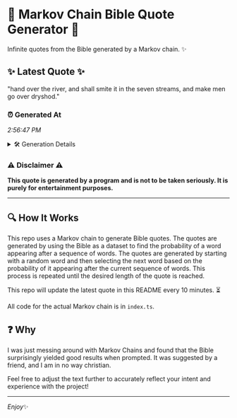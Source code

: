 # 📖 Markov Chain Bible Quote Generator 📖

Infinite quotes from the Bible generated by a Markov chain. ✨

## ✨ Latest Quote ✨
"hand over the river, and shall smite it in the seven streams, and make men go over dryshod."

### ⏰ Generated At
*2:56:47 PM*

<details>
    <summary>🛠️ Generation Details</summary>
    <p>
        <strong>🌱 Seed:</strong> hand<br>
        <strong>🔄 Iterations:</strong> 17<br>
        <strong>📜 Context History:</strong><br>[ hand ]: over<br>[ hand, over ]: the<br>[ hand, over, the ]: river,<br>[ hand, over, the, river, ]: and<br>[ hand, over, the, river,, and ]: shall<br>[ hand, over, the, river,, and, shall ]: smite<br>[ over, the, river,, and, shall, smite ]: it<br>[ the, river,, and, shall, smite, it ]: in<br>[ river,, and, shall, smite, it, in ]: the<br>[ and, shall, smite, it, in, the ]: seven<br>[ shall, smite, it, in, the, seven ]: streams,<br>[ smite, it, in, the, seven, streams, ]: and<br>[ it, in, the, seven, streams,, and ]: make<br>[ in, the, seven, streams,, and, make ]: men<br>[ the, seven, streams,, and, make, men ]: go<br>[ seven, streams,, and, make, men, go ]: over<br>[ streams,, and, make, men, go, over ]: dryshod.<br>
    </p>
</details>

### ⚠️ Disclaimer ⚠️
**This quote is generated by a program and is not to be taken seriously. It is purely for entertainment purposes.**

---

## 🔍 How It Works

This repo uses a Markov chain to generate Bible quotes. The quotes are generated by using the Bible as a dataset to find the probability of a word appearing after a sequence of words. The quotes are generated by starting with a random word and then selecting the next word based on the probability of it appearing after the current sequence of words. This process is repeated until the desired length of the quote is reached.

This repo will update the latest quote in this README every 10 minutes. ⏳

All code for the actual Markov chain is in `index.ts`.

## ❓ Why

I was just messing around with Markov Chains and found that the Bible surprisingly yielded good results when prompted. 
It was suggested by a friend, and I am in no way christian.

Feel free to adjust the text further to accurately reflect your intent and experience with the project!

---

*Enjoy*✨
